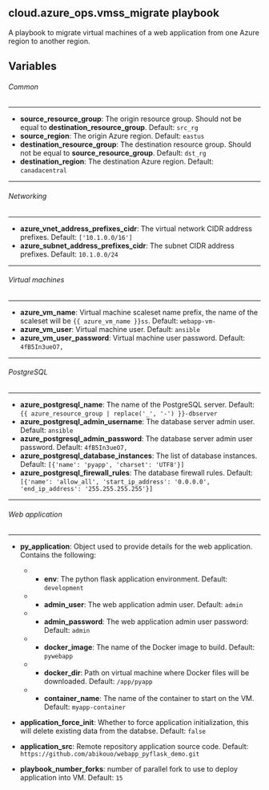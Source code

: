 ## cloud.azure_ops.vmss_migrate playbook

A playbook to migrate virtual machines of a web application from one Azure region to another region.

Variables
--------------

###### Common
--------------

* **source_resource_group**: The origin resource group. Should not be equal to **destination_resource_group**. Default: `src_rg`
* **source_region**: The origin Azure region. Default: `eastus`
* **destination_resource_group**: The destination resource group. Should not be equal to **source_resource_group**. Default: `dst_rg`
* **destination_region**: The destination Azure region. Default: `canadacentral`


--------------
###### Networking
--------------

* **azure_vnet_address_prefixes_cidr**: The virtual network CIDR address prefixes. Default: `['10.1.0.0/16']`
* **azure_subnet_address_prefixes_cidr**: The subnet CIDR address prefixes. Default: `10.1.0.0/24`

--------------
###### Virtual machines
--------------
* **azure_vm_name**: Virtual machine scaleset name prefix, the name of the scaleset will be `{{ azure_vm_name }}ss`. Default: `webapp-vm-`
* **azure_vm_user**: Virtual machine user. Default: `ansible`
* **azure_vm_user_password**: Virtual machine user password. Default: `4fB5In3ueO7,`

--------------
###### PostgreSQL
--------------
* **azure_postgresql_name**: The name of the PostgreSQL server. Default: `{{ azure_resource_group | replace('_', '-') }}-dbserver`
* **azure_postgresql_admin_username**: The database server admin user. Default: `ansible`
* **azure_postgresql_admin_password**: The database server admin user password. Default: `4fB5In3ueO7,`
* **azure_postgresql_database_instances**: The list of database instances. Default: `[{'name': 'pyapp', 'charset': 'UTF8'}]`
* **azure_postgresql_firewall_rules**: The database firewall rules. Default: `[{'name': 'allow_all', 'start_ip_address': '0.0.0.0', 'end_ip_address': '255.255.255.255'}]`

--------------
###### Web application
--------------

* **py_application**: Object used to provide details for the web application. Contains the following:
  - * **env**: The python flask application environment. Default: `development`
  - * **admin_user**: The web application admin user. Default: `admin`
  - * **admin_password**: The web application admin user password: Default: `admin`
  - * **docker_image**: The name of the Docker image to build. Default: `pywebapp`
  - * **docker_dir**: Path on virtual machine where Docker files will be downloaded. Default: `/app/pyapp`
  - * **container_name**: The name of the container to start on the VM. Default: `myapp-container`

* **application_force_init**: Whether to force application initialization, this will delete existing data from the databse. Default: `false`
* **application_src**: Remote repository application source code. Default: `https://github.com/abikouo/webapp_pyflask_demo.git`
* **playbook_number_forks**: number of parallel fork to use to deploy application into VM. Default: `15`
